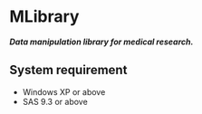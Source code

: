 MLibrary
=========

***Data manipulation library for medical research.***

## System requirement

- Windows XP or above
- SAS 9.3 or above
